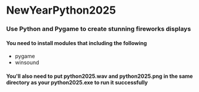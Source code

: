 # NewYearPython2025
### Use Python and Pygame to create stunning fireworks displays
#### You need to install modules that including the following 
- pygame
- winsound
#### You'll also need to put python2025.wav and python2025.png in the same directory as your python2025.exe to run it successfully
